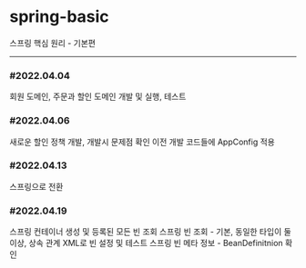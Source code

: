 # spring-basic
스프링 핵심 원리 - 기본편

---
### #2022.04.04
회원 도메인, 주문과 할인 도메인 개발 및 실행, 테스트

### #2022.04.06
새로운 할인 정책 개발, 개발시 문제점 확인
이전 개발 코드들에 AppConfig 적용

### #2022.04.13
스프링으로 전환

### #2022.04.19
스프링 컨테이너 생성 및 등록된 모든 빈 조회
스프링 빈 조회 - 기본, 동일한 타입이 둘 이상, 상속 관계
XML로 빈 설정 및 테스트
스프링 빈 메타 정보 - BeanDefinitnion 확인
